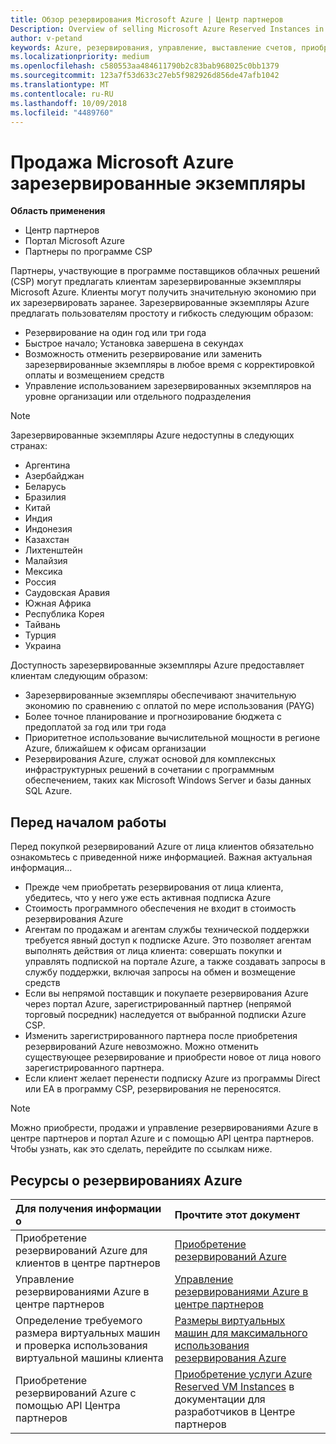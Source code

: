 ```yaml
---
title: Обзор резервирования Microsoft Azure | Центр партнеров
Description: Overview of selling Microsoft Azure Reserved Instances in CSP.
author: v-petand
keywords: Azure, резервирования, управление, выставление счетов, приобретение, Azure RI, зарезервированные экземпляры Azure
ms.localizationpriority: medium
ms.openlocfilehash: c580553aa484611790b2c83bab968025c0bb1379
ms.sourcegitcommit: 123a7f53d633c27eb5f982926d856de47afb1042
ms.translationtype: MT
ms.contentlocale: ru-RU
ms.lasthandoff: 10/09/2018
ms.locfileid: "4489760"
---
```

# <a name="sell-microsoft-azure-reserved-instances"></a>Продажа Microsoft Azure зарезервированные экземпляры 

**Область применения**

-  Центр партнеров
-  Портал Microsoft Azure
-  Партнеры по программе CSP

Партнеры, участвующие в программе поставщиков облачных решений (CSP) могут предлагать клиентам зарезервированные экземпляры Microsoft Azure. Клиенты могут получить значительную экономию при их зарезервировать заранее. Зарезервированные экземпляры Azure предлагать пользователям простоту и гибкость следующим образом:

-   Резервирование на один год или три года 
-   Быстрое начало; Установка завершена в секундах 
-   Возможность отменить резервирование или заменить зарезервированные экземпляры в любое время с корректировкой оплаты и возмещением средств 
-   Управление использованием зарезервированных экземпляров на уровне организации или отдельного подразделения 

> [!NOTE]  
> Зарезервированные экземпляры Azure недоступны в следующих странах:  
> * Аргентина
> * Азербайджан
> * Беларусь
> * Бразилия
> * Китай
> * Индия
> * Индонезия
> * Казахстан
> * Лихтенштейн
> * Малайзия
> * Мексика
> * Россия
> * Саудовская Аравия
> * Южная Африка
> * Республика Корея
> * Тайвань
> * Турция
> * Украина

Доступность зарезервированные экземпляры Azure предоставляет клиентам следующим образом:

-   Зарезервированные экземпляры обеспечивают значительную экономию по сравнению с оплатой по мере использования (PAYG)
-   Более точное планирование и прогнозирование бюджета с предоплатой за год или три года 
-   Приоритетное использование вычислительной мощности в регионе Azure, ближайшем к офисам организации  
-   Резервирования Azure, служат основой для комплексных инфраструктурных решений в сочетании с программным обеспечением, таких как Microsoft Windows Server и базы данных SQL Azure.   

## <a name="before-you-begin"></a>Перед началом работы

Перед покупкой резервирований Azure от лица клиентов обязательно ознакомьтесь с приведенной ниже информацией. Важная актуальная информация...

-   Прежде чем приобретать резервирования от лица клиента, убедитесь, что у него уже есть активная подписка Azure  
-   Стоимость программного обеспечения не входит в стоимость резервирования Azure 
-   Агентам по продажам и агентам службы технической поддержки требуется явный доступ к подписке Azure. Это позволяет агентам выполнять действия от лица клиента: совершать покупки и управлять подпиской на портале Azure, а также создавать запросы в службу поддержки, включая запросы на обмен и возмещение средств  
-   Если вы непрямой поставщик и покупаете резервирования Azure через портал Azure, зарегистрированный партнер (непрямой торговый посредник) наследуется от выбранной подписки Azure CSP. 
-   Изменить зарегистрированного партнера после приобретения резервирований Azure невозможно. Можно отменить существующее резервирование и приобрести новое от лица нового зарегистрированного партнера. 
-   Если клиент желает перенести подписку Azure из программы Direct или EA в программу CSP, резервирования не переносятся. 

>[!NOTE]
> Можно приобрести, продажи и управление резервированиями Azure в центре партнеров и портал Azure и с помощью API центра партнеров. Чтобы узнать, как это сделать, перейдите по ссылкам ниже. 

## <a name="azure-reservations-resources"></a>Ресурсы о резервированиях Azure
|**Для получения информации о**   |**Прочтите этот документ**    |
|:-----------------------------|:-----------------|
|Приобретение резервирований Azure для клиентов в центре партнеров   |[Приобретение резервирований Azure](azure-reservations-buying.md)
|Управление резервированиями Azure в центре партнеров | [Управление резервированиями Azure в центре партнеров](azure-reservations-manage.md)
|Определение требуемого размера виртуальных машин и проверка использования виртуальной машины клиента   |[Размеры виртуальных машин для максимального использования резервирования Azure](azure-usage.md)   |
|Приобретение резервирований Azure с помощью API Центра партнеров | [Приобретение услуги Azure Reserved VM Instances](https://docs.microsoft.com/partner-center/develop/purchase-azure-reservations) в документации для разработчиков в Центре партнеров

 

